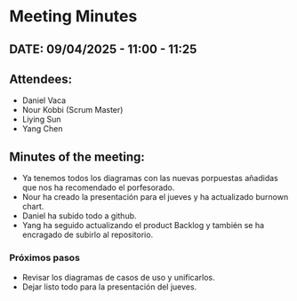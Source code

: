 # Meeting Minutes

## DATE: 09/04/2025 - 11:00 - 11:25

## Attendees:
- Daniel Vaca  
- Nour Kobbi (Scrum Master)  
- Liying Sun  
- Yang Chen  

## Minutes of the meeting:
- Ya tenemos todos los diagramas con las nuevas porpuestas añadidas que nos ha recomendado el porfesorado.
- Nour ha creado la presentación para el jueves y ha actualizado burnown chart.
- Daniel ha subido todo a github.
- Yang ha seguido actualizando el product Backlog y también se ha encragado de subirlo al repositorio.

### Próximos pasos
- Revisar los diagramas de casos de uso y unificarlos.
- Dejar listo todo para la presentación del jueves.


